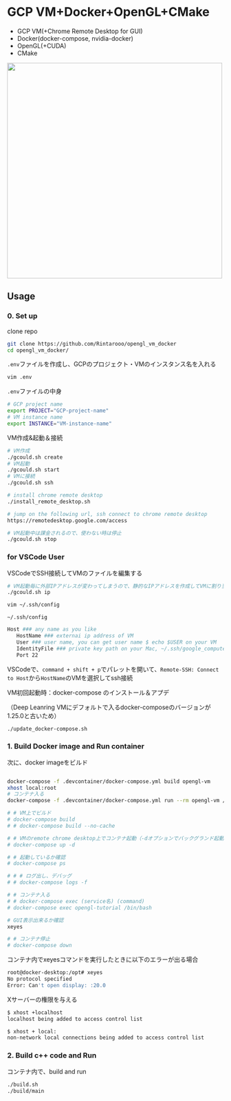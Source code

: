 # GCP VM+Docker+OpenGL+CMake

* GCP VM(+Chrome Remote Desktop for GUI)
* Docker(docker-compose, nvidia-docker)
* OpenGL(+CUDA)
* CMake

<img src="https://github.com/Rintarooo/VRP_DRL_MHA/assets/51239551/c8e2484b-da02-4f95-9812-16ad8c2c7f0e" width="500px">

## Usage

### 0. Set up

clone repo
```bash
git clone https://github.com/Rintarooo/opengl_vm_docker
cd opengl_vm_docker/
```


`.env`ファイルを作成し、GCPのプロジェクト・VMのインスタンス名を入れる
```bash
vim .env
```

`.env`ファイルの中身 
```bash
# GCP project name
export PROJECT="GCP-project-name"
# VM instance name
export INSTANCE="VM-instance-name"
```

VM作成&起動＆接続
```bash
# VM作成
./gcould.sh create
# VM起動
./gcould.sh start
# VMに接続
./gcould.sh ssh

# install chrome remote desktop
./install_remote_desktop.sh

# jump on the following url, ssh connect to chrome remote desktop
https://remotedesktop.google.com/access

# VM起動中は課金されるので、使わない時は停止
./gcould.sh stop
```

### for VSCode User

VSCodeでSSH接続してVMのファイルを編集する

```bash
# VM起動毎に外部IPアドレスが変わってしまうので、静的なIPアドレスを作成してVMに割り当てる
./gcould.sh ip

vim ~/.ssh/config
```

`~/.ssh/config`
```bash
Host ### any name as you like
   HostName ### externai ip address of VM
   User ### user name, you can get user name $ echo $USER on your VM
   IdentityFile ### private key path on your Mac, ~/.ssh/google_compute_engine
   Port 22
```

VSCodeで、`command + shift + p`でパレットを開いて、`Remote-SSH: Connect to Host`から`HostName`のVMを選択してssh接続


VM初回起動時：docker-compose のインストール＆アプデ

（Deep Leanring VMにデフォルトで入るdocker-composeのバージョンが1.25.0と古いため）

```bash
./update_docker-compose.sh
```

### 1. Build Docker image and Run container
次に、docker imageをビルド

```bash

docker-compose -f .devcontainer/docker-compose.yml build opengl-vm
xhost local:root
# コンテナ入る
docker-compose -f .devcontainer/docker-compose.yml run --rm opengl-vm /bin/bash

# # VM上でビルド
# docker-compose build
# # docker-compose build --no-cache

# # VMのremote chrome desktop上でコンテナ起動（-dオプションでバックグランド起動）
# docker-compose up -d

# # 起動しているか確認
# docker-compose ps

# # # ログ出し、デバッグ
# # docker-compose logs -f

# # コンテナ入る
# # docker-compose exec (service名) (command)
# docker-compose exec opengl-tutorial /bin/bash

# GUI表示出来るか確認
xeyes

# # コンテナ停止
# docker-compose down
```

コンテナ内でxeyesコマンドを実行したときに以下のエラーが出る場合
```bash
root@docker-desktop:/opt# xeyes
No protocol specified
Error: Can't open display: :20.0
```

Xサーバーの権限を与える
```bash
$ xhost +localhost
localhost being added to access control list

$ xhost + local:
non-network local connections being added to access control list
```


### 2. Build c++ code and Run

コンテナ内で、build and run
```bash
./build.sh
./build/main
```
